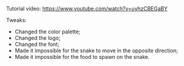 Tutorial video: https://www.youtube.com/watch?v=uyhzCBEGaBY

Tweaks:
- Changed the color palette;
- Changed the logo;
- Changed the font;
- Made it impossible for the snake to move in the opposite direction;
- Made it impossible for the food to spawn on the snake.
